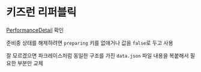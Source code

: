 # 키즈런 리퍼블릭

[PerformanceDetail](../../../models/performance-detail.md) 확인

준비중 상태를 해제하려면 `preparing` 키를 없애거나 값을 `false`로 두고 사용

잘 모르겠으면 파크레이스처럼 동일한 구조를 가진 `data.json` 파일 내용을 복붙해서 필요한 부분만 교체
